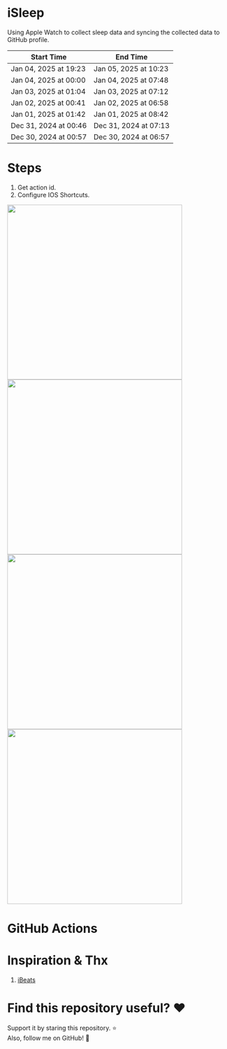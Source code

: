 # iSleep

Using Apple Watch to collect sleep data and syncing the collected data to GitHub profile.

<!--START_SECTION:my_sleep-->
| Start Time | End Time |
| ---- | ---- |
| Jan 04, 2025 at 19:23 | Jan 05, 2025 at 10:23 |
| Jan 04, 2025 at 00:00 | Jan 04, 2025 at 07:48 |
| Jan 03, 2025 at 01:04 | Jan 03, 2025 at 07:12 |
| Jan 02, 2025 at 00:41 | Jan 02, 2025 at 06:58 |
| Jan 01, 2025 at 01:42 | Jan 01, 2025 at 08:42 |
| Dec 31, 2024 at 00:46 | Dec 31, 2024 at 07:13 |
| Dec 30, 2024 at 00:57 | Dec 30, 2024 at 06:57 |

<!--END_SECTION:my_sleep-->

# Steps

1. Get action id.
2. Configure IOS Shortcuts.

<img src="/imgs/img1.png" width="400"/>
<img src="/imgs/img2.png" width="400"/>
<img src="/imgs/img3.png" width="400"/>
<img src="/imgs/img4.png" width="400"/>

# GitHub Actions

# Inspiration & Thx

1. [iBeats](https://github.com/yihong0618/iBeats)

# Find this repository useful? :heart:

Support it by staring this repository. :star: <br>
Also, follow me on GitHub! 🤩
